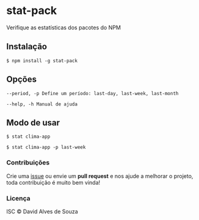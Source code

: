 # stat-pack

Verifique as estatísticas dos pacotes do NPM

## Instalação

```shell
$ npm install -g stat-pack
```

## Opções

```shell
--period, -p Define um período: last-day, last-week, last-month

--help, -h Manual de ajuda
```    

## Modo de usar

```shell
$ stat clima-app
	  
$ stat clima-app -p last-week  
``` 

### Contribuições

Crie uma [issue](https://github.com/davidalves1/stat-pack/issues/new) ou envie um **pull request** e nos ajude a melhorar o projeto, toda contribuição é muito bem vinda!

### Licença

ISC © David Alves de Souza
